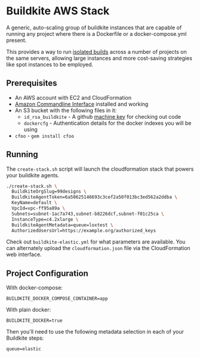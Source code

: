 Buildkite AWS Stack
===================

A generic, auto-scaling group of buildkite instances that are capable of running any project where there is a Dockerfile or a docker-compose.yml present.

This provides a way to run [isolated builds](https://buildkite.com/docs/guides/docker-containerized-builds) across a number of projects on the same servers, allowing large instances and more cost-saving strategies like spot instances to be employed.

Prerequisites
-------------

  * An AWS account with EC2 and CloudFormation
  * [Amazon Commandline Interface](http://aws.amazon.com/cli/) installed and working
  * An S3 bucket with the following files in it:
    * `id_rsa_buildkite` - A github [machine key](https://developer.github.com/guides/managing-deploy-keys/#machine-users) for checking out code
    * `dockercfg` - Authentication details for the docker indexes you will be using
  * `cfoo` - `gem install cfoo`

Running
--------

The `create-stack.sh` script will launch the cloudformation stack that powers your buildkite agents.

```bash
./create-stack.sh \
  BuildkiteOrgSlug=99designs \
  BuildkiteAgentToken=6a50625146693c3cef2a50f013bc3ed562a2ddba \
  KeyName=default \
  VpcId=vpc-ff95a89a \
  Subnets=subnet-1ac7a743,subnet-b8226dcf,subnet-f01c25ca \
  InstanceType=c4.2xlarge \
  BuildkiteAgentMetadata=queue=loxtest \
  AuthorizedUsersUrl=https://example.org/authorized_keys
```

Check out `buildkite-elastic.yml` for what parameters are available. You can alternately upload the `cloudformation.json` file via the CloudFormation web interface.

Project Configuration
---------------------

With docker-compose:

```
BUILDKITE_DOCKER_COMPOSE_CONTAINER=app
```

With plain docker:

```
BUILDKITE_DOCKER=true
```

Then you'll need to use the following metadata selection in each of your Buildkite steps:

```
queue=elastic
```
